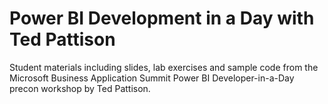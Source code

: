 # Power BI Development in a Day with Ted Pattison
Student materials including slides, lab exercises and sample code from the Microsoft Business Application Summit Power BI Developer-in-a-Day precon workshop by Ted Pattison.

